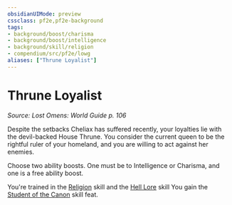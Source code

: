 ```yaml
---
obsidianUIMode: preview
cssclass: pf2e,pf2e-background
tags:
- background/boost/charisma
- background/boost/intelligence
- background/skill/religion
- compendium/src/pf2e/lowg
aliases: ["Thrune Loyalist"]
---
```

# Thrune Loyalist
*Source: Lost Omens: World Guide p. 106*  

Despite the setbacks Cheliax has suffered recently, your loyalties lie with the devil-backed House Thrune. You consider the current queen to be the rightful ruler of your homeland, and you are willing to act against her enemies.

Choose two ability boosts. One must be to Intelligence or Charisma, and one is a free ability boost.

You're trained in the [Religion](compendium/skills.md#Religion) skill and the [Hell Lore](compendium/skills.md#Lore) skill You gain the [Student of the Canon](compendium/feats/student-of-the-canon.md) skill feat.